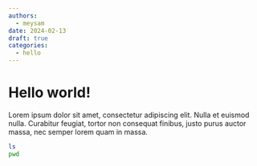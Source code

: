 ```yaml
---
authors:
  - meysam
date: 2024-02-13
draft: true
categories:
  - hello
---
```


# Hello world!

Lorem ipsum dolor sit amet, consectetur adipiscing elit. Nulla et euismod
nulla. Curabitur feugiat, tortor non consequat finibus, justo purus auctor
massa, nec semper lorem quam in massa.

<!-- more -->

```bash title="myfile.sh"
ls
pwd
```
